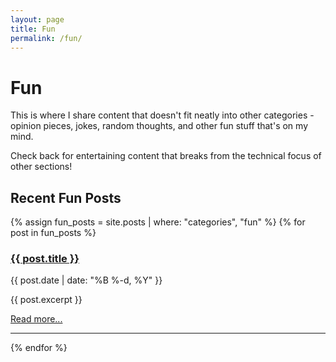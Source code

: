 ```yaml
---
layout: page
title: Fun
permalink: /fun/
---
```


# Fun

This is where I share content that doesn't fit neatly into other categories - opinion pieces, jokes, random thoughts, and other fun stuff that's on my mind.

Check back for entertaining content that breaks from the technical focus of other sections!

## Recent Fun Posts

{% assign fun_posts = site.posts | where: "categories", "fun" %}
{% for post in fun_posts %}
<div class="post-preview">
  <h3><a href="{{ post.url }}">{{ post.title }}</a></h3>
  <p class="post-meta">{{ post.date | date: "%B %-d, %Y" }}</p>
  <p>{{ post.excerpt }}</p>
  <a href="{{ post.url }}">Read more...</a>
  <hr>
</div>
{% endfor %}
